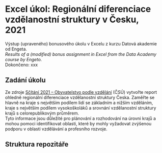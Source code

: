 # Excel úkol: Regionální diferenciace vzdělanostní struktury v Česku, 2021   
Výstup (upraveného) bonusového úkolu v Excelu z kurzu Datová akademie od Engeta.   
_Results of a (modified) bonus assignment in Excel from the Data Academy course by Engeto._   
Dokončeno: xxx
## Zadání úkolu   
Ze zdroje [Sčítání 2021 – Obyvatelstvo podle vzdělání](https://data.gov.cz/datov%C3%A1-sada?iri=https%3A%2F%2Fdata.gov.cz%2Fzdroj%2Fdatov%C3%A9-sady%2F00025593%2Fd752b2704511a0e381d2e89385ad0b9f) (ČSÚ) vytvořte report ohledně regionální diferenciace vzdělanostní struktury Česka. Zaměřte se hlavně na kraje s největším podílem lidí se základním a nižším vzděláním, kraje s největším podílem vysokoškoláků a srovnání vzdělanostní struktury krajů s celorepublikovým průměrem.   
Tyto informace jsou důležité pro plánování a rozhodování na úrovni krajů a mohou pomoci identifikovat oblasti, které by mohly vyžadovat zvýšenou podporu v oblasti vzdělávání a profesního rozvoje.
## Struktura repozitáře
